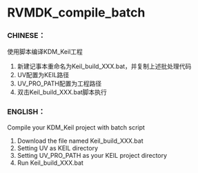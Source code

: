 # RVMDK_compile_batch

### CHINESE：
使用脚本编译KDM_Keil工程

1. 新建记事本重命名为Keil_build_XXX.bat，并复制上述批处理代码
2. UV配置为KEIL路径
3. UV_PRO_PATH配置为工程路径
4. 双击Keil_build_XXX.bat脚本执行


### ENGLISH：
Compile your KDM_Keil project with batch script

1. Download the file named Keil_build_XXX.bat
2. Setting UV as KEIL directory
3. Setting UV_PRO_PATH as your KEIL project directory
4. Run Keil_build_XXX.bat
